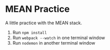 # MEAN Practice
A little practice with the MEAN stack.

1. Run `npm install`
2. Run `webpack --watch` in one terminal window
3. Run `nodemon` in another terminal window
